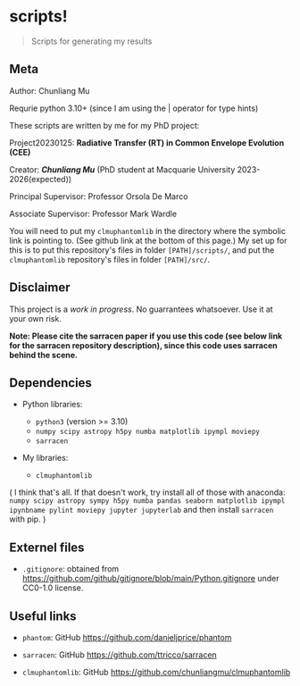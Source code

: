 # scripts!

> Scripts for generating my results


## Meta

Author: Chunliang Mu

Requrie python 3.10+ (since I am using the | operator for type hints)


These scripts are written by me for my PhD project:

Project20230125: **Radiative Transfer (RT) in Common Envelope Evolution (CEE)**


Creator: ***Chunliang Mu*** (PhD student at Macquarie University 2023-2026(expected))

Principal Supervisor: Professor Orsola De Marco

Associate Supervisor: Professor Mark Wardle



You will need to put my `clmuphantomlib` in the directory where the symbolic link is pointing to.
(See github link at the bottom of this page.)
My set up for this is to put this repository's files in folder `[PATH]/scripts/`,
and put the `clmuphantomlib` repository's files in folder `[PATH]/src/`.




## Disclaimer

This project is a *work in progress*.
No guarrantees whatsoever.
Use it at your own risk.

**Note: Please cite the sarracen paper if you use this code (see below link for the sarracen repository description), since this code uses sarracen behind the scene.**




## Dependencies

- Python libraries:
	- `python3` (version >= 3.10)
	- `numpy scipy astropy h5py numba matplotlib ipympl moviepy`
	- `sarracen`

- My libraries:
	- `clmuphantomlib`

(
I think that's all.
If that doesn't work, try install all of those with anaconda:
`numpy scipy astropy sympy h5py numba pandas seaborn matplotlib ipympl ipynbname pylint moviepy jupyter jupyterlab`
and then install `sarracen` with pip.
)




## Externel files

- `.gitignore`: obtained from https://github.com/github/gitignore/blob/main/Python.gitignore under CC0-1.0 license.




## Useful links

- `phantom`: GitHub https://github.com/danieljprice/phantom

- `sarracen`: GitHub https://github.com/ttricco/sarracen

- `clmuphantomlib`: GitHub https://github.com/chunliangmu/clmuphantomlib
